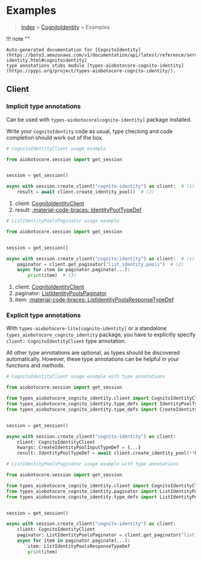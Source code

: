 # Examples

> [Index](../README.md) > [CognitoIdentity](./README.md) > Examples

!!! note ""

    Auto-generated documentation for [CognitoIdentity](https://boto3.amazonaws.com/v1/documentation/api/latest/reference/services/cognito-identity.html#cognitoidentity)
    type annotations stubs module [types-aiobotocore-cognito-identity](https://pypi.org/project/types-aiobotocore-cognito-identity/).

## Client

### Implicit type annotations

Can be used with `types-aiobotocore[cognito-identity]` package installed.

Write your `CognitoIdentity` code as usual,
type checking and code completion should work out of the box.



```python
# CognitoIdentityClient usage example

from aiobotocore.session import get_session


session = get_session()

async with session.create_client("cognito-identity") as client:  # (1)
    result = await client.create_identity_pool()  # (2)
```

1. client: [CognitoIdentityClient](./client.md)
2. result: [:material-code-braces: IdentityPoolTypeDef](./type_defs.md#identitypooltypedef) 



```python
# ListIdentityPoolsPaginator usage example

from aiobotocore.session import get_session


session = get_session()

async with session.create_client("cognito-identity") as client:  # (1)
    paginator = client.get_paginator("list_identity_pools")  # (2)
    async for item in paginator.paginate(...):
        print(item)  # (3)
```

1. client: [CognitoIdentityClient](./client.md)
2. paginator: [ListIdentityPoolsPaginator](./paginators.md#listidentitypoolspaginator)
3. item: [:material-code-braces: ListIdentityPoolsResponseTypeDef](./type_defs.md#listidentitypoolsresponsetypedef) 




### Explicit type annotations

With `types-aiobotocore-lite[cognito-identity]`
or a standalone `types_aiobotocore_cognito_identity` package, you have to explicitly specify
`client: CognitoIdentityClient` type annotation.

All other type annotations are optional, as types should be discovered automatically.
However, these type annotations can be helpful in your functions and methods.


```python
# CognitoIdentityClient usage example with type annotations

from aiobotocore.session import get_session

from types_aiobotocore_cognito_identity.client import CognitoIdentityClient
from types_aiobotocore_cognito_identity.type_defs import IdentityPoolTypeDef
from types_aiobotocore_cognito_identity.type_defs import CreateIdentityPoolInputTypeDef


session = get_session()

async with session.create_client("cognito-identity") as client:
    client: CognitoIdentityClient
    kwargs: CreateIdentityPoolInputTypeDef = {...}
    result: IdentityPoolTypeDef = await client.create_identity_pool(**kwargs)
```



```python
# ListIdentityPoolsPaginator usage example with type annotations

from aiobotocore.session import get_session

from types_aiobotocore_cognito_identity.client import CognitoIdentityClient
from types_aiobotocore_cognito_identity.paginator import ListIdentityPoolsPaginator
from types_aiobotocore_cognito_identity.type_defs import ListIdentityPoolsResponseTypeDef


session = get_session()

async with session.create_client("cognito-identity") as client:
    client: CognitoIdentityClient
    paginator: ListIdentityPoolsPaginator = client.get_paginator("list_identity_pools")
    async for item in paginator.paginate(...):
        item: ListIdentityPoolsResponseTypeDef
        print(item)
```


